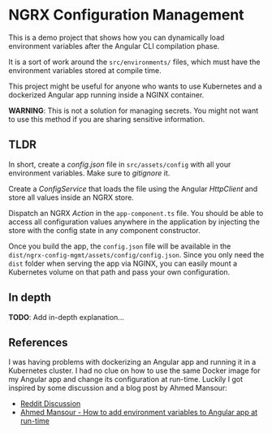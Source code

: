 # NGRX Configuration Management

This is a demo project that shows how you can dynamically load environment variables after the Angular CLI compilation phase.

It is a sort of work around the `src/environments/` files, which must have the environment variables stored at compile time.

This project might be useful for anyone who wants to use Kubernetes and a dockerized Angular app running inside a NGINX container.

**WARNING**: This is not a solution for managing secrets. You might not want to use this method if you are sharing sensitive information.

## TLDR

In short, create a _config.json_ file in `src/assets/config` with all your environment variables. Make sure to _gitignore_ it.

Create a _ConfigService_ that loads the file using the Angular _HttpClient_ and store all values inside an NGRX store.

Dispatch an NGRX _Action_ in the `app-component.ts` file. You should be able to access all configuration values anywhere in the application by injecting the store with the config state in any component constructor.

Once you build the app, the `config.json` file will be available in the `dist/ngrx-config-mgmt/assets/config/config.json`. Since you only need the `dist` folder when serving the app via NGINX, you can easily mount a Kubernetes volume on that path and pass your own configuration.

## In depth

**TODO**: Add in-depth explanation...

## References

I was having problems with dockerizing an Angular app and running it in a Kubernetes cluster. I had no clue on how to use the same Docker image for my Angular app and change its configuration at run-time. Luckily I got inspired by some discussion and a blog post by Ahmed Mansour:

* [Reddit Discussion](https://www.reddit.com/r/docker/comments/7uyghl/how_to_pass_environment_variables_to_a_frontend/)
* [Ahmed Mansour - How to add environment variables to Angular app at run-time](https://www.ahmedmansour.me/how-to-add-environment-variables-to-angular-app-on-run-time/)
